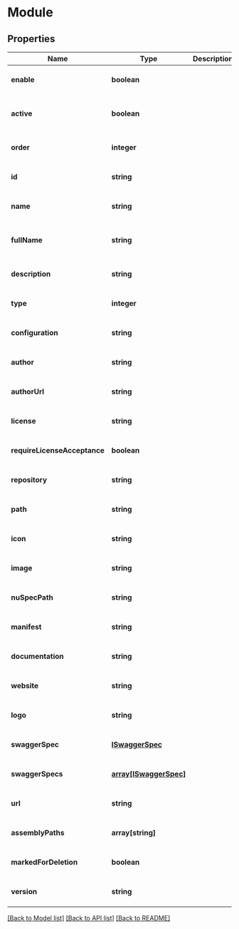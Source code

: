 # Module

## Properties
Name | Type | Description | Notes
------------ | ------------- | ------------- | -------------
**enable** | **boolean** |  | [optional] [default to null]
**active** | **boolean** |  | [optional] [readonly] [default to null]
**order** | **integer** |  | [optional] [default to null]
**id** | **string** |  | [optional] [default to null]
**name** | **string** |  | [optional] [default to null]
**fullName** | **string** |  | [optional] [readonly] [default to null]
**description** | **string** |  | [optional] [default to null]
**type** | **integer** |  | [optional] [default to null]
**configuration** | **string** |  | [optional] [default to null]
**author** | **string** |  | [optional] [default to null]
**authorUrl** | **string** |  | [optional] [default to null]
**license** | **string** |  | [optional] [default to null]
**requireLicenseAcceptance** | **boolean** |  | [optional] [default to null]
**repository** | **string** |  | [optional] [default to null]
**path** | **string** |  | [optional] [default to null]
**icon** | **string** |  | [optional] [default to null]
**image** | **string** |  | [optional] [default to null]
**nuSpecPath** | **string** |  | [optional] [default to null]
**manifest** | **string** |  | [optional] [default to null]
**documentation** | **string** |  | [optional] [default to null]
**website** | **string** |  | [optional] [default to null]
**logo** | **string** |  | [optional] [default to null]
**swaggerSpec** | [**ISwaggerSpec**](ISwaggerSpec.md) |  | [optional] [default to null]
**swaggerSpecs** | [**array[ISwaggerSpec]**](ISwaggerSpec.md) |  | [optional] [default to null]
**url** | **string** |  | [optional] [default to null]
**assemblyPaths** | **array[string]** |  | [optional] [default to null]
**markedForDeletion** | **boolean** |  | [optional] [default to null]
**version** | **string** |  | [optional] [default to null]

[[Back to Model list]](../README.md#documentation-for-models) [[Back to API list]](../README.md#documentation-for-api-endpoints) [[Back to README]](../README.md)


